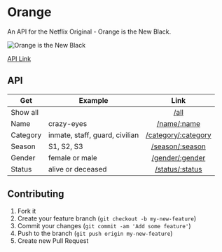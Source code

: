 # Orange
An API for the Netflix Original - Orange is the New Black.

![Orange is the New Black](https://raw.github.com/ryanburgess/orange/master/public/img/oitnb.jpg)

[API Link](https://orange-api.herokuapp.com/all)

## API

| Get           | Example       |Link                                                    |
| ------------- | ------------- | :-----------------------------------------------------:|
| Show all      |               |[/all](https://orange-api.herokuapp.com/all)|
| Name          | crazy-eyes    |[/name/:name](https://orange-api.herokuapp.com/name/crazy-eyes)|
| Category      | inmate, staff, guard, civilian  |[/category/:category](https://orange-api.herokuapp.com/category/inmate)|
| Season        | S1, S2, S3     |[/season/:season](https://orange-api.herokuapp.com/season/s1)|
| Gender        | female or male | [/gender/:gender](https://orange-api.herokuapp.com/gender/female)|
| Status        | alive or deceased | [/status/:status](https://orange-api.herokuapp.com/status/alive)|

## Contributing
1. Fork it
2. Create your feature branch (`git checkout -b my-new-feature`)
3. Commit your changes (`git commit -am 'Add some feature'`)
4. Push to the branch (`git push origin my-new-feature`)
5. Create new Pull Request


